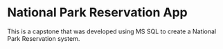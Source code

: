 # National Park Reservation App

This is a capstone that was developed using MS SQL to create a National Park Reservation system.
